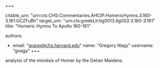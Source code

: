 +++


citable_urn: "urn:cts:CHS:Commentaries.AHCIP:HomericHymns.3.160-3.161.GCZFuBh"
target_urn: "urn:cts:greekLit:tlg0013.tlg003:3.160-3.161"
title: "Homeric Hymns To Apollo 160-161"

authors:
- email: "gnagy@chs.harvard.edu"
  name: "Gregory Nagy"
  username: "gnagy"
+++

<p>analysis of the mimēsis of Homer by the Delian Maidens</p>
